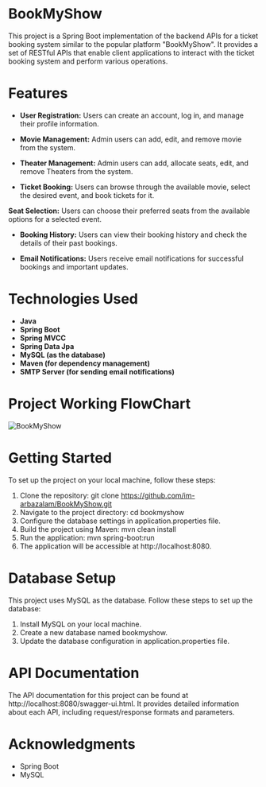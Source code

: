 # BookMyShow
This project is a Spring Boot implementation of the backend APIs for a ticket booking system similar to the popular platform "BookMyShow". It provides a set of RESTful APIs that enable client applications to interact with the ticket booking system and perform various operations.

# Features
+  **User Registration:** Users can create an account, log in, and manage their profile information.

+  **Movie Management:** Admin users can add, edit, and remove movie from the system.

+  **Theater Management:** Admin users can add, allocate seats, edit, and remove Theaters from the system.

+  **Ticket Booking:** Users can browse through the available movie, select the desired event, and book tickets for it.

  **Seat Selection:** Users can choose their preferred seats from the available options for a selected event.

+  **Booking History:** Users can view their booking history and check the details of their past bookings.

+  **Email Notifications:** Users receive email notifications for successful bookings and important updates.

# Technologies Used
+ **Java**
+ **Spring Boot**
+ **Spring MVCC**
+ **Spring Data Jpa**
+ **MySQL (as the database)**
+ **Maven (for dependency management)**
+ **SMTP Server (for sending email notifications)**

# Project Working FlowChart
![BookMyShow](https://github.com/im-arbazalam/BookMyShow/assets/114339920/9092193c-bb53-42b4-99d6-00dbdc7a0c9f)

# Getting Started
To set up the project on your local machine, follow these steps:

1.  Clone the repository: git clone https://github.com/im-arbazalam/BookMyShow.git
1.  Navigate to the project directory: cd bookmyshow
1.  Configure the database settings in application.properties file.
1.  Build the project using Maven: mvn clean install
1.  Run the application: mvn spring-boot:run
1.  The application will be accessible at http://localhost:8080.

# Database Setup
This project uses MySQL as the database. Follow these steps to set up the database:

1.  Install MySQL on your local machine.
1.  Create a new database named bookmyshow.
1.  Update the database configuration in application.properties file.

# API Documentation
The API documentation for this project can be found at http://localhost:8080/swagger-ui.html. It provides detailed information about each API, including request/response formats and parameters.

# Acknowledgments
+  Spring Boot  
+  MySQL
